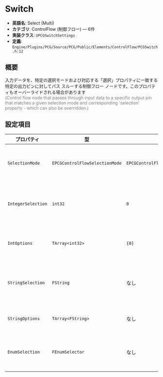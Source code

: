 # Switch

- **英語名**: Select (Multi)
- **カテゴリ**: ControlFlow (制御フロー) — 6件
- **実装クラス**: `UPCGSwitchSettings`
- **定義**: `Engine/Plugins/PCG/Source/PCG/Public/Elements/ControlFlow/PCGSwitch.h:12`

## 概要

入力データを、特定の選択モードおよび対応する「選択」プロパティに一致する特定の出力ピンに対してパス スルーする制御フロー ノードです。このプロパティもオーバーライドされる場合があります<br><span style='color:gray'>(Control flow node that passes through input data to a specific output pin that matches a given selection mode and corresponding 'selection' property - which can also be overridden.)</span>

## 設定項目


| プロパティ | 型 | 初期値 | 説明 |
| --- | --- | --- | --- |
| `SelectionMode` | `EPCGControlFlowSelectionMode` | `EPCGControlFlowSelectionMode::Integer` | 出力選択に使用する値の種類。 |
| `IntegerSelection` | `int32` | `0` | `Integer` モードで選択する出力ピン番号。 |
| `IntOptions` | `TArray<int32>` | `{0}` | `Integer` モード時の出力候補。 |
| `StringSelection` | `FString` | なし | `String` モードで選択する出力キー。 |
| `StringOptions` | `TArray<FString>` | なし | `String` モードの出力候補。 |
| `EnumSelection` | `FEnumSelector` | なし | `Enum` モードで使用する列挙値。 |
